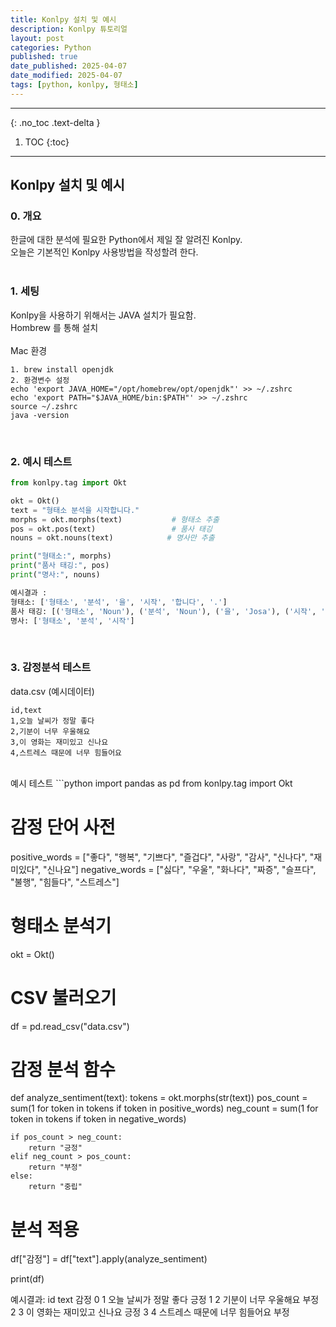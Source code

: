```yaml
---
title: Konlpy 설치 및 예시
description: Konlpy 튜토리얼
layout: post
categories: Python
published: true
date_published: 2025-04-07
date_modified: 2025-04-07
tags: [python, konlpy, 형태소]
---
```

---
{: .no_toc .text-delta }

1. TOC
{:toc}
---

<!-- 글의 제목은 ##
    나머지 큰 제목은 ###
    이후 나머지는 3개이상 -->

## Konlpy 설치 및 예시

### 0. 개요
한글에 대한 분석에 필요한 Python에서 제일 잘 알려진 Konlpy.<br>
오늘은 기본적인 Konlpy 사용방법을 작성할려 한다.<br>
<br>

### 1. 세팅
Konlpy을 사용하기 위해서는 JAVA 설치가 필요함.<br>
Hombrew 를 통해 설치<br>
<br>
Mac 환경
```
1. brew install openjdk
2. 환경변수 설정
echo 'export JAVA_HOME="/opt/homebrew/opt/openjdk"' >> ~/.zshrc
echo 'export PATH="$JAVA_HOME/bin:$PATH"' >> ~/.zshrc
source ~/.zshrc
java -version
```
<br>

### 2. 예시 테스트

```python
from konlpy.tag import Okt

okt = Okt()
text = "형태소 분석을 시작합니다."
morphs = okt.morphs(text)           # 형태소 추출
pos = okt.pos(text)                 # 품사 태깅
nouns = okt.nouns(text)            # 명사만 추출

print("형태소:", morphs)
print("품사 태깅:", pos)
print("명사:", nouns)

예시결과 :
형태소: ['형태소', '분석', '을', '시작', '합니다', '.']
품사 태깅: [('형태소', 'Noun'), ('분석', 'Noun'), ('을', 'Josa'), ('시작', 'Noun'), ('합니다', 'Verb'), ('.', 'Punctuation')]
명사: ['형태소', '분석', '시작']

```
<br>

### 3. 감정분석 테스트
data.csv (예시데이터)
```csv
id,text
1,오늘 날씨가 정말 좋다
2,기분이 너무 우울해요
3,이 영화는 재미있고 신나요
4,스트레스 때문에 너무 힘들어요
```
<br>
예시 테스트
```python
import pandas as pd
from konlpy.tag import Okt

# 감정 단어 사전
positive_words = ["좋다", "행복", "기쁘다", "즐겁다", "사랑", "감사", "신나다", "재미있다", "신나요"]
negative_words = ["싫다", "우울", "화나다", "짜증", "슬프다", "불행", "힘들다", "스트레스"]

# 형태소 분석기
okt = Okt()

# CSV 불러오기
df = pd.read_csv("data.csv")

# 감정 분석 함수
def analyze_sentiment(text):
    tokens = okt.morphs(str(text))
    pos_count = sum(1 for token in tokens if token in positive_words)
    neg_count = sum(1 for token in tokens if token in negative_words)
    
    if pos_count > neg_count:
        return "긍정"
    elif neg_count > pos_count:
        return "부정"
    else:
        return "중립"

# 분석 적용
df["감정"] = df["text"].apply(analyze_sentiment)

print(df)

예시결과:
   id                       text   감정
0   1       오늘 날씨가 정말 좋다    긍정
1   2       기분이 너무 우울해요    부정
2   3   이 영화는 재미있고 신나요    긍정
3   4  스트레스 때문에 너무 힘들어요   부정
```